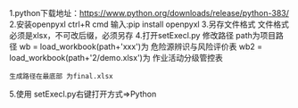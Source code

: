 1.python下载地址：https://www.python.org/downloads/release/python-383/
2.安装openpyxl 
    ctrl+R cmd 
        输入:pip install openpyxl
3.另存文件格式
	文件格式必须是xlsx，不可改后缀，必须另存
4.打开setExecl.py 修改路径
    path为项目路径
    wb = load_workbook(path+'xxx')为 危险源辨识与风险评价表
    wb2 = load_workbook(path+'2/demo.xlsx')为 作业活动分级管控表

    生成路径在最底部 为final.xlsx
5.使用
    setExecl.py右键打开方式=>Python